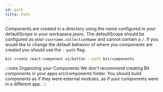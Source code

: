 ```yaml
---
id: path
title: Path
---
```


Components are created in a directory using the name configured in your defaultScope in your workspace.jsonc. The defaultScope should be configured as your `username.collectionName` and cannot contain a `/`. If you would like to change the default behavior of where you components are created you should use the `--path` flag.

```bash
bit create react-component ui/button --path bit/components
```

:::note Organizing your Components
We don't recommend creating Bit components in your apps src/components folder. You should build components as if they were external modules, as if your components were in a different app.
:::
